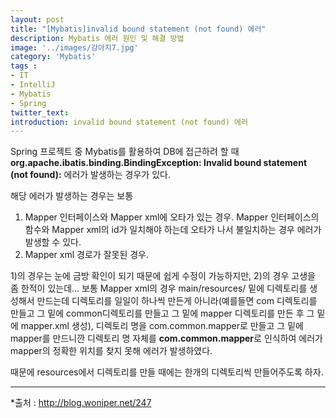 ```yaml
---
layout: post
title: "[Mybatis]invalid bound statement (not found) 에러"
description: Mybatis 에러 원인 및 해결 방법
image: '../images/강아지7.jpg'
category: 'Mybatis'
tags : 
- IT
- IntelliJ
- Mybatis
- Spring
twitter_text: 
introduction: invalid bound statement (not found) 에러
---
```

Spring 프로젝트 중 Mybatis를 활용하여 DB에 접근하려 할 때
**org.apache.ibatis.binding.BindingException: Invalid bound statement (not found):** 에러가 발생하는 경우가 있다.

해당 에러가 발생하는 경우는 보통
1) Mapper 인터페이스와 Mapper xml에 오타가 있는 경우. Mapper 인터페이스의 함수와 Mapper xml의 id가 일치해야 하는데 오타가 나서 불일치하는 경우 에러가 발생할 수 있다.
2) Mapper xml 경로가 잘못된 경우.


1)의 경우는 눈에 금방 확인이 되기 때문에 쉽게 수정이 가능하지만, 2)의 경우 고생을 좀 한적이 있는데...
보통 Mapper xml의 경우 main/resources/ 밑에 디렉토리를 생성해서 만드는데
디렉토리를 일일이 하나씩 만든게 아니라(예를들면 com 디렉토리를 만들고 그 밑에 common디렉토리를 만들고 그 밑에 mapper 디렉토리를 만든 후 그 밑에 mapper.xml 생성), 디렉토리 명을 com.common.mapper로 만들고 그 밑에 mapper를 만드니깐 디렉토리 명 자체를 **com.common.mapper**로 인식하여 에러가 mapper의 정확한 위치를 찾지 못해 에러가 발생하였다.


때문에 resources에서 디렉토리를 만들 때에는 한개의 디렉토리씩 만들어주도록 하자.






_ _ _









*출처 : <http://blog.woniper.net/247>
